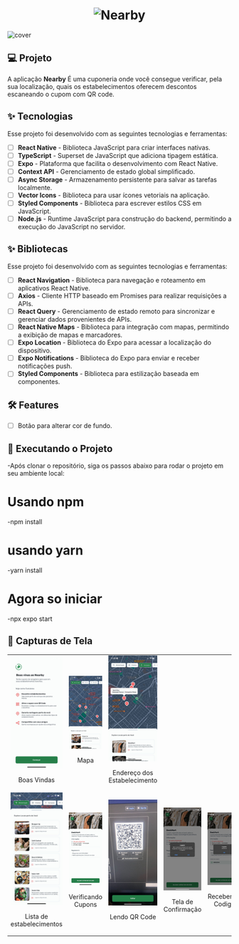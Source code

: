 
<h1 align="center">
  <img alt="Nearby" height="80" title="Nearby App" src="./src/assets/images/logo.png" />
</h1>


![cover](./src/assets/images/cover.png)

## 💻 Projeto

A aplicação **Nearby** É uma cuponeria onde você consegue verificar, pela sua localização, quais os estabelecimentos oferecem descontos escaneando o cupom com QR code.

## ✨ Tecnologias

Esse projeto foi desenvolvido com as seguintes tecnologias e ferramentas:

-   [ ] **React Native** - Biblioteca JavaScript para criar interfaces nativas.
-   [ ] **TypeScript** - Superset de JavaScript que adiciona tipagem estática.
-   [ ] **Expo** - Plataforma que facilita o desenvolvimento com React Native.
-   [ ] **Context API** - Gerenciamento de estado global simplificado.
-   [ ] **Async Storage** - Armazenamento persistente para salvar as tarefas localmente.
-   [ ] **Vector Icons** - Biblioteca para usar ícones vetoriais na aplicação.
-   [ ] **Styled Components** - Biblioteca para escrever estilos CSS em JavaScript.
-   [ ] **Node.js** - Runtime JavaScript para construção do backend, permitindo a execução do JavaScript no servidor.

## ✨ Bibliotecas

Esse projeto foi desenvolvido com as seguintes tecnologias e ferramentas:

-   [ ] **React Navigation** - Biblioteca para navegação e roteamento em aplicativos React Native.
-   [ ] **Axios** - Cliente HTTP baseado em Promises para realizar requisições a APIs.
-   [ ] **React Query** - Gerenciamento de estado remoto para sincronizar e gerenciar dados provenientes de APIs.
-   [ ] **React Native Maps** - Biblioteca para integração com mapas, permitindo a exibição de mapas e marcadores.
-   [ ] **Expo Location** - Biblioteca do Expo para acessar a localização do dispositivo.
-   [ ] **Expo Notifications** - Biblioteca do Expo para enviar e receber notificações push.
-   [ ] **Styled Components** - Biblioteca para estilização baseada em componentes.

## :hammer_and_wrench: Features


-   [ ] Botão para alterar cor de fundo.

## 🚀 Executando o Projeto

-Após clonar o repositório, siga os passos abaixo para rodar o projeto em seu ambiente local:

# Usando npm
-npm install

# usando yarn
-yarn install

# Agora so iniciar
-npx expo start

## 📸 Capturas de Tela

<table>
  <tr>
    <td align="center">
      <img alt="Sem Tarefas" src="covers_for_git/1-Boasvindas.jpeg" width="200px">
      <p>Boas Vindas</p>
    </td>
    <td align="center">
      <img alt="Escrevendo Tarefas" src="covers_for_git/2-mapa.jpeg" width="200px">
      <p>Mapa</p>
    </td>
    <td align="center">
      <img alt="Tarefa Adicionada" src="covers_for_git/3- end.estabelicimento.jpeg" width="200px">
      <p>Endereço dos Estabelecimento</p>
    </td>
  </tr>
  <tr>
    <td align="center">
      <img alt="Tarefa Concluída" src="covers_for_git/4-est.lista.jpeg" width="200px">
      <p>Lista de estabelecimentos</p>
    </td>
    <td align="center">
      <img alt="Tarefas em Série" src="covers_for_git/5- verificando cupons.jpeg" width="200px">
      <p>Verificando Cupons</p>
    </td>
    <td align="center">
      <img alt="Tela de Confirmação" src="covers_for_git/6- lendoqrcode.jpeg" width="200px">
      <p>Lendo QR Code</p>
    </td>
    <td align="center">
      <img alt="Tela de Confirmação" src="covers_for_git/7-confirmandocupon.jpeg" width="200px">
      <p>Tela de Confirmação</p>
    </td>
    <td align="center">
      <img alt="Tela de Confirmação" src="covers_for_git/8- recebendo codigo.jpeg" width="200px">
      <p>Recebendo Codigo</p>
    </td>
    <td align="center">
      <img alt="Tela de Confirmação" src="covers_for_git/9-codigo registrado.jpeg" width="200px">
      <p>Codigo Registrado</p>
    </td>
  </tr>

</table>


